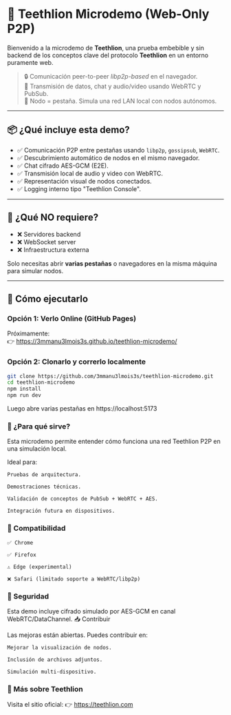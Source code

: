 # 🧪 Teethlion Microdemo (Web-Only P2P)

Bienvenido a la microdemo de **Teethlion**, una prueba embebible y sin backend de los conceptos clave del protocolo **Teethlion** en un entorno puramente web.

> 🔒 Comunicación peer-to-peer _libp2p-based_ en el navegador.  
> 🎥 Transmisión de datos, chat y audio/video usando WebRTC y PubSub.  
> 🧠 Nodo = pestaña. Simula una red LAN local con nodos autónomos.

---

## 📦 ¿Qué incluye esta demo?

- ✅ Comunicación P2P entre pestañas usando `libp2p`, `gossipsub`, `WebRTC`.
- ✅ Descubrimiento automático de nodos en el mismo navegador.
- ✅ Chat cifrado AES-GCM (E2E).
- ✅ Transmisión local de audio y video con WebRTC.
- ✅ Representación visual de nodos conectados.
- ✅ Logging interno tipo "Teethlion Console".

---

## 🚀 ¿Qué NO requiere?

- ❌ Servidores backend
- ❌ WebSocket server
- ❌ Infraestructura externa

Solo necesitas abrir **varias pestañas** o navegadores en la misma máquina para simular nodos.

---

## 🔧 Cómo ejecutarlo

### Opción 1: Verlo Online (GitHub Pages)

Próximamente:  
👉 https://3mmanu3lmois3s.github.io/teethlion-microdemo/

### Opción 2: Clonarlo y correrlo localmente

```bash
git clone https://github.com/3mmanu3lmois3s/teethlion-microdemo.git
cd teethlion-microdemo
npm install
npm run dev
```

Luego abre varias pestañas en https://localhost:5173

### 🧠 ¿Para qué sirve?

Esta microdemo permite entender cómo funciona una red Teethlion P2P en una simulación local.

Ideal para:

    Pruebas de arquitectura.

    Demostraciones técnicas.

    Validación de conceptos de PubSub + WebRTC + AES.

    Integración futura en dispositivos.

### 🧬 Compatibilidad

    ✅ Chrome

    ✅ Firefox

    ⚠️ Edge (experimental)

    ❌ Safari (limitado soporte a WebRTC/libp2p)

### 🔐 Seguridad

Esta demo incluye cifrado simulado por AES-GCM en canal WebRTC/DataChannel.
📥 Contribuir

Las mejoras están abiertas. Puedes contribuir en:

    Mejorar la visualización de nodos.

    Inclusión de archivos adjuntos.

    Simulación multi-dispositivo.

### 🧠 Más sobre Teethlion

Visita el sitio oficial:
👉 https://teethlion.com
